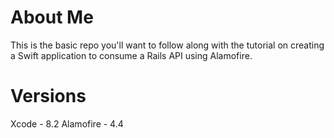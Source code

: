 # About Me

This is the basic repo you'll want to follow along with the tutorial on creating a Swift application to consume a Rails API using Alamofire.

# Versions

Xcode - 8.2
Alamofire - 4.4


